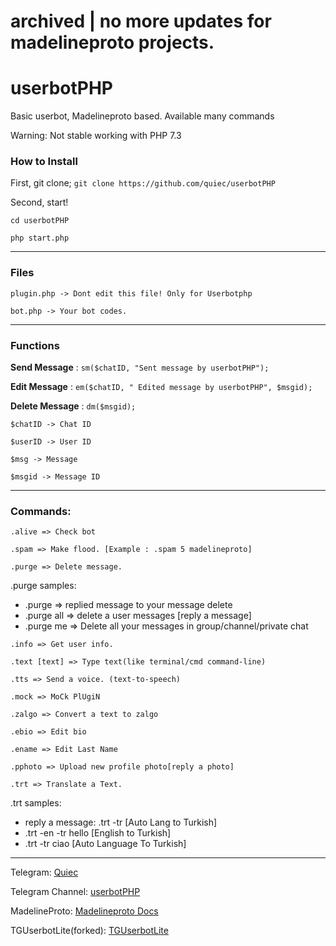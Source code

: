 # archived | no more updates for madelineproto projects.

# userbotPHP
Basic userbot, Madelineproto based. Available many commands

Warning: Not stable working with PHP 7.3
### How to Install
First, git clone;
`git clone https://github.com/quiec/userbotPHP`

Second, start!

`cd userbotPHP`

`php start.php`

----
### Files

`plugin.php -> Dont edit this file! Only for Userbotphp`


`bot.php -> Your bot codes.`

----

### Functions
**Send Message** : `sm($chatID, "Sent message by userbotPHP");`


**Edit Message** : `em($chatID, " Edited message by userbotPHP", $msgid);`


**Delete Message** :  `dm($msgid);`


`$chatID -> Chat ID`

`$userID -> User ID`

`$msg -> Message`

`$msgid -> Message ID`

----

### Commands:
`.alive => Check bot`

`.spam => Make flood. [Example : .spam 5 madelineproto]`

`.purge => Delete message.`

.purge samples:
- .purge => replied message to your message delete
- .purge all => delete a user messages [reply a message]
- .purge me => Delete all your messages in group/channel/private chat

`.info => Get user info.`

`.text [text] => Type text(like terminal/cmd command-line)`

`.tts => Send a voice. (text-to-speech)`

`.mock => MoCk PlUgiN`

`.zalgo => Convert a text to zalgo`

`.ebio => Edit bio`

`.ename => Edit Last Name`

`.pphoto => Upload new profile photo[reply a photo]`

`.trt => Translate a Text.`

.trt samples: 
- reply a message: .trt -tr [Auto Lang to Turkish]
- .trt -en -tr hello [English to Turkish]
- .trt -tr ciao [Auto Language To Turkish]

----

Telegram: [Quiec](https://t.me/quiec)

Telegram Channel: [userbotPHP](https://t.me/userbotphp)

MadelineProto: [Madelineproto Docs](https://docs.madelineproto.xyz/)

TGUserbotLite(forked): [TGUserbotLite](https://github.com/peppelg/TguserbotLite)
